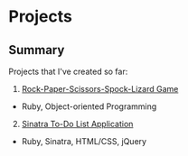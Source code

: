 # Projects

## Summary
Projects that I've created so far:

1. [Rock-Paper-Scissors-Spock-Lizard Game](https://github.com/kanamiyasato/projects/tree/97637e614e949c429258a71f9a53d50125de8142/rock-paper-scissors)
  - Ruby, Object-oriented Programming
2. [Sinatra To-Do List Application](https://github.com/kanamiyasato/projects/tree/43a5d40aa94b57f6992adc1e59f3d8fe7b789061/todo-app)
  - Ruby, Sinatra, HTML/CSS, jQuery
